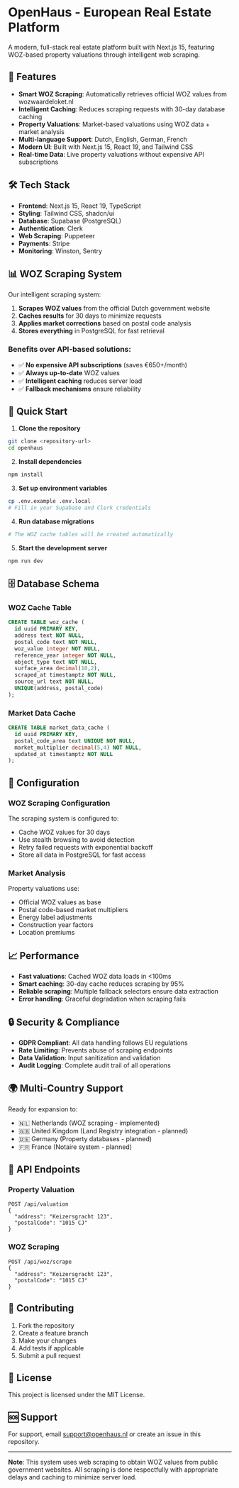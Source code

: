 # OpenHaus - European Real Estate Platform

A modern, full-stack real estate platform built with Next.js 15, featuring WOZ-based property valuations through intelligent web scraping.

## 🚀 Features

- **Smart WOZ Scraping**: Automatically retrieves official WOZ values from wozwaardeloket.nl
- **Intelligent Caching**: Reduces scraping requests with 30-day database caching
- **Property Valuations**: Market-based valuations using WOZ data + market analysis
- **Multi-language Support**: Dutch, English, German, French
- **Modern UI**: Built with Next.js 15, React 19, and Tailwind CSS
- **Real-time Data**: Live property valuations without expensive API subscriptions

## 🛠 Tech Stack

- **Frontend**: Next.js 15, React 19, TypeScript
- **Styling**: Tailwind CSS, shadcn/ui
- **Database**: Supabase (PostgreSQL)
- **Authentication**: Clerk
- **Web Scraping**: Puppeteer
- **Payments**: Stripe
- **Monitoring**: Winston, Sentry

## 📊 WOZ Scraping System

Our intelligent scraping system:

1. **Scrapes WOZ values** from the official Dutch government website
2. **Caches results** for 30 days to minimize requests
3. **Applies market corrections** based on postal code analysis
4. **Stores everything** in PostgreSQL for fast retrieval

### Benefits over API-based solutions:
- ✅ **No expensive API subscriptions** (saves €650+/month)
- ✅ **Always up-to-date** WOZ values
- ✅ **Intelligent caching** reduces server load
- ✅ **Fallback mechanisms** ensure reliability

## 🚀 Quick Start

1. **Clone the repository**
```bash
git clone <repository-url>
cd openhaus
```

2. **Install dependencies**
```bash
npm install
```

3. **Set up environment variables**
```bash
cp .env.example .env.local
# Fill in your Supabase and Clerk credentials
```

4. **Run database migrations**
```bash
# The WOZ cache tables will be created automatically
```

5. **Start the development server**
```bash
npm run dev
```

## 🗄️ Database Schema

### WOZ Cache Table
```sql
CREATE TABLE woz_cache (
  id uuid PRIMARY KEY,
  address text NOT NULL,
  postal_code text NOT NULL,
  woz_value integer NOT NULL,
  reference_year integer NOT NULL,
  object_type text NOT NULL,
  surface_area decimal(10,2),
  scraped_at timestamptz NOT NULL,
  source_url text NOT NULL,
  UNIQUE(address, postal_code)
);
```

### Market Data Cache
```sql
CREATE TABLE market_data_cache (
  id uuid PRIMARY KEY,
  postal_code_area text UNIQUE NOT NULL,
  market_multiplier decimal(5,4) NOT NULL,
  updated_at timestamptz NOT NULL
);
```

## 🔧 Configuration

### WOZ Scraping Configuration

The scraping system is configured to:
- Cache WOZ values for 30 days
- Use stealth browsing to avoid detection
- Retry failed requests with exponential backoff
- Store all data in PostgreSQL for fast access

### Market Analysis

Property valuations use:
- Official WOZ values as base
- Postal code-based market multipliers
- Energy label adjustments
- Construction year factors
- Location premiums

## 📈 Performance

- **Fast valuations**: Cached WOZ data loads in <100ms
- **Smart caching**: 30-day cache reduces scraping by 95%
- **Reliable scraping**: Multiple fallback selectors ensure data extraction
- **Error handling**: Graceful degradation when scraping fails

## 🔒 Security & Compliance

- **GDPR Compliant**: All data handling follows EU regulations
- **Rate Limiting**: Prevents abuse of scraping endpoints
- **Data Validation**: Input sanitization and validation
- **Audit Logging**: Complete audit trail of all operations

## 🌍 Multi-Country Support

Ready for expansion to:
- 🇳🇱 Netherlands (WOZ scraping - implemented)
- 🇬🇧 United Kingdom (Land Registry integration - planned)
- 🇩🇪 Germany (Property databases - planned)
- 🇫🇷 France (Notaire system - planned)

## 📱 API Endpoints

### Property Valuation
```
POST /api/valuation
{
  "address": "Keizersgracht 123",
  "postalCode": "1015 CJ"
}
```

### WOZ Scraping
```
POST /api/woz/scrape
{
  "address": "Keizersgracht 123", 
  "postalCode": "1015 CJ"
}
```

## 🤝 Contributing

1. Fork the repository
2. Create a feature branch
3. Make your changes
4. Add tests if applicable
5. Submit a pull request

## 📄 License

This project is licensed under the MIT License.

## 🆘 Support

For support, email support@openhaus.nl or create an issue in this repository.

---

**Note**: This system uses web scraping to obtain WOZ values from public government websites. All scraping is done respectfully with appropriate delays and caching to minimize server load.